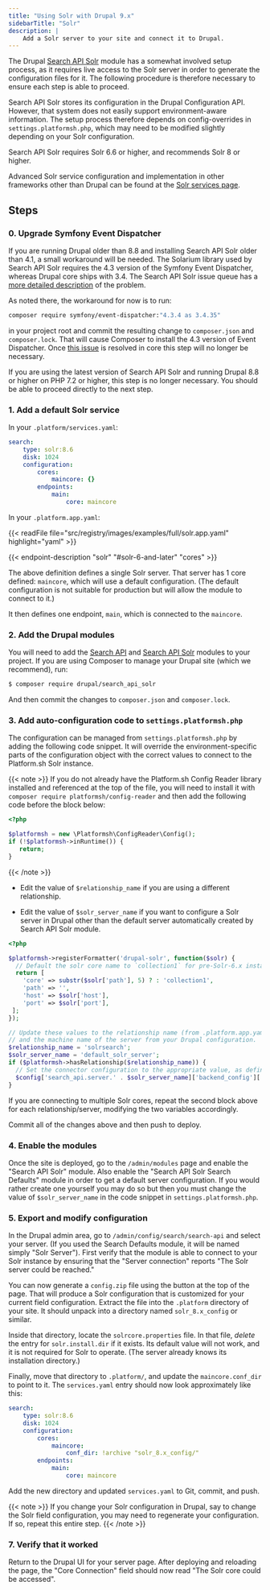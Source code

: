 ```yaml
---
title: "Using Solr with Drupal 9.x"
sidebarTitle: "Solr"
description: |
    Add a Solr server to your site and connect it to Drupal.
---
```


The Drupal [Search API Solr](https://www.drupal.org/project/search_api_solr) module has a somewhat involved setup process, as it requires live access to the Solr server in order to generate the configuration files for it.  The following procedure is therefore necessary to ensure each step is able to proceed.

Search API Solr stores its configuration in the Drupal Configuration API.  However, that system does not easily support environment-aware information.  The setup process therefore depends on config-overrides in `settings.platformsh.php`, which may need to be modified slightly depending on  your Solr configuration.

Search API Solr requires Solr 6.6 or higher, and recommends Solr 8 or higher.

Advanced Solr service configuration and implementation in other frameworks other than Drupal can be found at the [Solr services page](/configuration/services/solr.md).

## Steps

### 0. Upgrade Symfony Event Dispatcher

If you are running Drupal older than 8.8 and installing Search API Solr older than 4.1, a small workaround will be needed.  The Solarium library used by Search API Solr requires the 4.3 version of the Symfony Event Dispatcher, whereas Drupal core ships with 3.4.  The Search API Solr issue queue has a [more detailed description](https://www.drupal.org/project/search_api_solr/issues/3085196) of the problem.

As noted there, the workaround for now is to run:

```bash
composer require symfony/event-dispatcher:"4.3.4 as 3.4.35"
```

in your project root and commit the resulting change to `composer.json` and `composer.lock`.  That will cause Composer to install the 4.3 version of Event Dispatcher.  Once [this issue](https://www.drupal.org/project/drupal/issues/2876675) is resolved in core this step will no longer be necessary.

If you are using the latest version of Search API Solr and running Drupal 8.8 or higher on PHP 7.2 or higher, this step is no longer necessary. You should be able to proceed directly to the next step.

### 1. Add a default Solr service

In your `.platform/services.yaml`:

```yaml
search:
    type: solr:8.6
    disk: 1024
    configuration:
        cores:
            maincore: {}
        endpoints:
            main:
                core: maincore
```

In your `.platform.app.yaml`:

{{< readFile file="src/registry/images/examples/full/solr.app.yaml" highlight="yaml" >}}

{{< endpoint-description "solr" "#solr-6-and-later" "cores" >}}

The above definition defines a single Solr server.  That server has 1 core defined: `maincore`, which will use a default configuration.  (The default configuration is not suitable for production but will allow the module to connect to it.)

It then defines one endpoint, `main`, which is connected to the `maincore`.

### 2. Add the Drupal modules

You will need to add the [Search API](https://www.drupal.org/project/search_api) and [Search API Solr](https://www.drupal.org/project/search_api_solr) modules to your project. If you are using Composer to manage your Drupal site (which we recommend), run:

```bash
$ composer require drupal/search_api_solr
```

And then commit the changes to `composer.json` and `composer.lock`.

### 3. Add auto-configuration code to `settings.platformsh.php`

The configuration can be managed from `settings.platformsh.php` by adding the following code snippet.  It will override the environment-specific parts of the configuration object with the correct values to connect to the Platform.sh Solr instance.

{{< note >}}
If you do not already have the Platform.sh Config Reader library installed and referenced at the top of the file, you will need to install it with `composer require platformsh/config-reader` and then add the following code before the block below:

```php
<?php

$platformsh = new \Platformsh\ConfigReader\Config();
if (!$platformsh->inRuntime()) {
   return;
}
```
{{< /note >}}

* Edit the value of `$relationship_name` if you are using a different relationship.

* Edit the value of `$solr_server_name` if you want to configure a Solr server in Drupal other than the default server automatically created by Search API Solr module.

```php
<?php

$platformsh->registerFormatter('drupal-solr', function($solr) {
  // Default the solr core name to `collection1` for pre-Solr-6.x instances.
  return [
    'core' => substr($solr['path'], 5) ? : 'collection1',
    'path' => '',
    'host' => $solr['host'],
    'port' => $solr['port'],
 ];
});

// Update these values to the relationship name (from .platform.app.yaml)
// and the machine name of the server from your Drupal configuration.
$relationship_name = 'solrsearch';
$solr_server_name = 'default_solr_server';
if ($platformsh->hasRelationship($relationship_name)) {
  // Set the connector configuration to the appropriate value, as defined by the formatter above.
  $config['search_api.server.' . $solr_server_name]['backend_config']['connector_config'] = $platformsh->formattedCredentials($relationship_name, 'drupal-solr');
}
```

If you are connecting to multiple Solr cores, repeat the second block above for each relationship/server, modifying the two variables accordingly.

Commit all of the changes above and then push to deploy.

### 4. Enable the modules

Once the site is deployed, go to the `/admin/modules` page and enable the "Search API Solr" module.  Also enable the "Search API Solr Search Defaults" module in order to get a default server configuration.  If you would rather create one yourself you may do so but then you must change the value of `$solr_server_name` in the code snippet in `settings.platformsh.php`.

### 5. Export and modify configuration

In the Drupal admin area, go to `/admin/config/search/search-api` and select your server.  (If you used the Search Defaults module, it will be named simply "Solr Server").  First verify that the module is able to connect to your Solr instance by ensuring that the "Server connection" reports "The Solr server could be reached."

You can now generate a `config.zip` file using the button at the top of the page.  That will produce a Solr configuration that is customized for your current field configuration.  Extract the file into the `.platform` directory of your site.  It should unpack into a directory named `solr_8.x_config` or similar.

Inside that directory, locate the `solrcore.properties` file.  In that file, *delete* the entry for `solr.install.dir` if it exists.  Its default value will not work, and it is not required for Solr to operate.  (The server already knows its installation directory.)

Finally, move that directory to `.platform/`, and update the `maincore.conf_dir` to point to it.  The `services.yaml` entry should now look approximately like this:

```yaml
search:
    type: solr:8.6
    disk: 1024
    configuration:
        cores:
            maincore:
                conf_dir: !archive "solr_8.x_config/"
        endpoints:
            main:
                core: maincore
```

Add the new directory and updated `services.yaml` to Git, commit, and push.

{{< note >}}
If you change your Solr configuration in Drupal, say to change the Solr field configuration, you may need to regenerate your configuration.  If so, repeat this entire step.
{{< /note >}}

### 7. Verify that it worked

Return to the Drupal UI for your server page.  After deploying and reloading the page, the "Core Connection" field should now read "The Solr core could be accessed".
